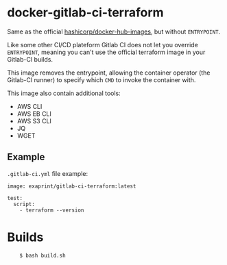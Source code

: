 # docker-gitlab-ci-terraform

Same as the official [hashicorp/docker-hub-images](https://github.com/hashicorp/docker-hub-images), but without `ENTRYPOINT`.

Like some other CI/CD plateform Gitlab CI does not let you override `ENTRYPOINT`, meaning you can't use the official terraform image in your Gitlab-CI builds.

This image removes the entrypoint, allowing the container operator (the Gitlab-CI runner) to specify which `CMD` to invoke the container with.

This image also contain additional tools:
 * AWS CLI
 * AWS EB CLI
 * AWS S3 CLI
 * JQ
 * WGET

## Example

`.gitlab-ci.yml` file example:

    image: exaprint/gitlab-ci-terraform:latest

    test:
      script:
        - terraform --version


# Builds

```bash
    $ bash build.sh
```